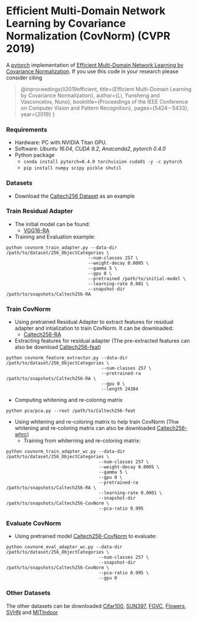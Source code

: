 # Efficient Multi-Domain Network Learning by Covariance Normalization (CovNorm) (CVPR 2019)
A [pytorch](http://pytorch.org/) implementation of [Efficient Multi-Domain Network Learning by Covariance Normalization](http://openaccess.thecvf.com/content_CVPR_2019/papers/Li_Efficient_Multi-Domain_Learning_by_Covariance_Normalization_CVPR_2019_paper.pdf).
If you use this code in your research please consider citing
>@inproceedings{li2019efficient,
  title={Efficient Multi-Domain Learning by Covariance Normalization},
  author={Li, Yunsheng and Vasconcelos, Nuno},
  booktitle={Proceedings of the IEEE Conference on Computer Vision and Pattern Recognition},
  pages={5424--5433},
  year={2019}
}
### Requirements

- Hardware: PC with NVIDIA Titan GPU.
- Software: *Ubuntu 16.04*, *CUDA 9.2*, *Anaconda2*, *pytorch 0.4.0*
- Python package
  - `conda install pytorch=0.4.0 torchvision cuda91 -y -c pytorch`
  - `pip install numpy scipy pickle shutil`

### Datasets
* Download the [Caltech256 Dataset](https://drive.google.com/file/d/16RxJyGEtTX7LKB3m_hu8uywtzzNCrH7b/view?usp=sharing) as an example

### Train Residual Adapter
* The initial model can be found:
  * [VGG16-RA](https://drive.google.com/file/d/1hm6VHNwNRpRVGTh8YnWSai4jf2cjttue/view?usp=sharing)
* Training and Evaluation example:

```
python covnorm_train_adapter.py --data-dir /path/to/dataset/256_ObjectCategories \
                               --num-classes 257 \
                               --weight-decay 0.0005 \
                               --gamma 5 \
                               --gpu 0 \
                               --pretrained /path/to/initial-model \
                               --learning-rate 0.001 \
                               --snapshot-dir /path/to/snapshots/Caltech256-RA
```

### Train CovNorm
* Using pretrained Residual Adapter to extract features for residual adapter and intialization to train CovNorm. It can be downloaded:
  * [Caltech256-RA](https://drive.google.com/file/d/1lRpwIZjrdac_0SpUFIwCdoLKMCFj70sQ/view?usp=sharing)
* Extracting features for residual adapter (The pre-extracted features can also be download [Caltech256-feat](https://drive.google.com/file/d/1OCm3uORVIt7rrNSqc4kq8ZK7W8YVqRZ1/view?usp=sharing))

```
python covnorm_feature_extractor.py --data-dir /path/to/dataset/256_ObjectCategories \
                                    --num-classes 257 \
                                    --pretrained-ra /path/to/snapshots/Caltech256-RA \
                                    --gpu 0 \
                                    --length 24384 
```
* Computing whitening and re-coloring matrix

```
python pca/pca.py --root /path/to/Caltech256-feat
```
* Using whitening and re-coloring matrix to help train CovNorm (Thw whitening and re-coloring matrix can also be downloaded [Caltech256-whrc](https://drive.google.com/file/d/1rdoR9XopsLfIq-0lgY0z_tlxle-I3xwv/view?usp=sharing))
  * Training from whiterning and re-coloring matrix:
```
python covnorm_train_adapter_wc.py --data-dir /path/to/dataset/256_ObjectCategories \
                                   --num-classes 257 \
                                   --weight-decay 0.0005 \
                                   --gamma 5 \
                                   --gpu 0 \
                                   --pretrained-ra /path/to/snapshots/Caltech256-RA \
                                   --learning-rate 0.0001 \
                                   --snapshot-dir /path/to/snapshots/Caltech256-CovNorm \
                                   --pca-ratio 0.995
```

### Evaluate CovNorm
* Using pretrained model [Caltech256-CovNorm](https://drive.google.com/file/d/1v9LiWl9gKRV24ZCO5sx5MI5443zqwJC7/view?usp=sharing) to evaluate:
```
python covnorm_eval_adapter_wc.py --data-dir /path/to/dataset/256_ObjectCategories \
                                   --num-classes 257 \
                                   --snapshot-dir /path/to/snapshots/Caltech256-CovNorm \
                                   --pca-ratio 0.995 \
                                   --gpu 0
```

### Other Datasets
The other datasets can be downloaded [Cifar100](https://drive.google.com/file/d/1PmtIQiXiUSKxIPhpEZMVugZg5Hpw0X2l/view?usp=sharing), [SUN397](https://drive.google.com/file/d/1XGdxTWtHXA7LqNRpR9HiF5TXFpQhpJHt/view?usp=sharing), [FGVC](https://drive.google.com/file/d/1bMQyPYYT_RWTlGwmdbZA0_YlAViK4L5y/view?usp=sharing), [Flowers](https://drive.google.com/file/d/1OroXoQqTpatSezxnK_IKyQsDxgTIiB0i/view?usp=sharing), [SVHN](https://drive.google.com/file/d/1Dr1lNetA4n0eStN34CeTAxFc8htMcnkE/view?usp=sharing) and [MITIndoor](https://drive.google.com/file/d/14LkGcCJdKXhoUMRF3iBn051r3lDmEIWv/view?usp=sharing)
